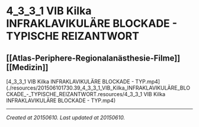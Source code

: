 # 4_3_3_1 VIB Kilka INFRAKLAVIKULÄRE BLOCKADE - TYPISCHE REIZANTWORT
 [[Atlas-Periphere-Regionalanästhesie-Filme]] [[Medizin]] 
---



[4\_3\_3\_1 VIB Kilka INFRAKLAVIKULÄRE BLOCKADE - TYP.mp4](./resources/201506101730.39_4_3_3_1_VIB_Kilka_INFRAKLAVIKULÄRE_BLOCKADE_-_TYPISCHE_REIZANTWORT.resources/4_3_3_1 VIB Kilka INFRAKLAVIKULÄRE BLOCKADE - TYP.mp4)

---

_Created at 20150610._
_Last updated at 20150610._




